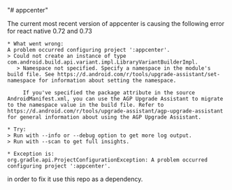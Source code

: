 "# appcenter" 

The current most recent version of appcenter is causing the following error for react native 0.72 and 0.73
```
* What went wrong:
A problem occurred configuring project ':appcenter'.
> Could not create an instance of type com.android.build.api.variant.impl.LibraryVariantBuilderImpl.
   > Namespace not specified. Specify a namespace in the module's build file. See https://d.android.com/r/tools/upgrade-assistant/set-namespace for information about setting the namespace.

     If you've specified the package attribute in the source AndroidManifest.xml, you can use the AGP Upgrade Assistant to migrate to the namespace value in the build file. Refer to https://d.android.com/r/tools/upgrade-assistant/agp-upgrade-assistant for general information about using the AGP Upgrade Assistant.

* Try:
> Run with --info or --debug option to get more log output.
> Run with --scan to get full insights.

* Exception is:
org.gradle.api.ProjectConfigurationException: A problem occurred configuring project ':appcenter'.
```

in order to fix it use this repo as a dependency. 
